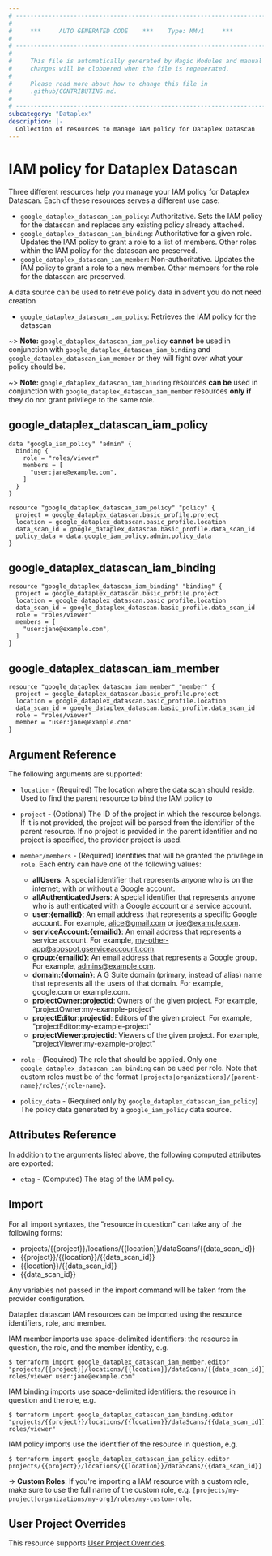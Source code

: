 ```yaml
---
# ----------------------------------------------------------------------------
#
#     ***     AUTO GENERATED CODE    ***    Type: MMv1     ***
#
# ----------------------------------------------------------------------------
#
#     This file is automatically generated by Magic Modules and manual
#     changes will be clobbered when the file is regenerated.
#
#     Please read more about how to change this file in
#     .github/CONTRIBUTING.md.
#
# ----------------------------------------------------------------------------
subcategory: "Dataplex"
description: |-
  Collection of resources to manage IAM policy for Dataplex Datascan
---
```


# IAM policy for Dataplex Datascan
Three different resources help you manage your IAM policy for Dataplex Datascan. Each of these resources serves a different use case:

* `google_dataplex_datascan_iam_policy`: Authoritative. Sets the IAM policy for the datascan and replaces any existing policy already attached.
* `google_dataplex_datascan_iam_binding`: Authoritative for a given role. Updates the IAM policy to grant a role to a list of members. Other roles within the IAM policy for the datascan are preserved.
* `google_dataplex_datascan_iam_member`: Non-authoritative. Updates the IAM policy to grant a role to a new member. Other members for the role for the datascan are preserved.

A data source can be used to retrieve policy data in advent you do not need creation

* `google_dataplex_datascan_iam_policy`: Retrieves the IAM policy for the datascan

~> **Note:** `google_dataplex_datascan_iam_policy` **cannot** be used in conjunction with `google_dataplex_datascan_iam_binding` and `google_dataplex_datascan_iam_member` or they will fight over what your policy should be.

~> **Note:** `google_dataplex_datascan_iam_binding` resources **can be** used in conjunction with `google_dataplex_datascan_iam_member` resources **only if** they do not grant privilege to the same role.




## google\_dataplex\_datascan\_iam\_policy

```hcl
data "google_iam_policy" "admin" {
  binding {
    role = "roles/viewer"
    members = [
      "user:jane@example.com",
    ]
  }
}

resource "google_dataplex_datascan_iam_policy" "policy" {
  project = google_dataplex_datascan.basic_profile.project
  location = google_dataplex_datascan.basic_profile.location
  data_scan_id = google_dataplex_datascan.basic_profile.data_scan_id
  policy_data = data.google_iam_policy.admin.policy_data
}
```

## google\_dataplex\_datascan\_iam\_binding

```hcl
resource "google_dataplex_datascan_iam_binding" "binding" {
  project = google_dataplex_datascan.basic_profile.project
  location = google_dataplex_datascan.basic_profile.location
  data_scan_id = google_dataplex_datascan.basic_profile.data_scan_id
  role = "roles/viewer"
  members = [
    "user:jane@example.com",
  ]
}
```

## google\_dataplex\_datascan\_iam\_member

```hcl
resource "google_dataplex_datascan_iam_member" "member" {
  project = google_dataplex_datascan.basic_profile.project
  location = google_dataplex_datascan.basic_profile.location
  data_scan_id = google_dataplex_datascan.basic_profile.data_scan_id
  role = "roles/viewer"
  member = "user:jane@example.com"
}
```


## Argument Reference

The following arguments are supported:

* `location` - (Required) The location where the data scan should reside.
 Used to find the parent resource to bind the IAM policy to

* `project` - (Optional) The ID of the project in which the resource belongs.
    If it is not provided, the project will be parsed from the identifier of the parent resource. If no project is provided in the parent identifier and no project is specified, the provider project is used.

* `member/members` - (Required) Identities that will be granted the privilege in `role`.
  Each entry can have one of the following values:
  * **allUsers**: A special identifier that represents anyone who is on the internet; with or without a Google account.
  * **allAuthenticatedUsers**: A special identifier that represents anyone who is authenticated with a Google account or a service account.
  * **user:{emailid}**: An email address that represents a specific Google account. For example, alice@gmail.com or joe@example.com.
  * **serviceAccount:{emailid}**: An email address that represents a service account. For example, my-other-app@appspot.gserviceaccount.com.
  * **group:{emailid}**: An email address that represents a Google group. For example, admins@example.com.
  * **domain:{domain}**: A G Suite domain (primary, instead of alias) name that represents all the users of that domain. For example, google.com or example.com.
  * **projectOwner:projectid**: Owners of the given project. For example, "projectOwner:my-example-project"
  * **projectEditor:projectid**: Editors of the given project. For example, "projectEditor:my-example-project"
  * **projectViewer:projectid**: Viewers of the given project. For example, "projectViewer:my-example-project"

* `role` - (Required) The role that should be applied. Only one
    `google_dataplex_datascan_iam_binding` can be used per role. Note that custom roles must be of the format
    `[projects|organizations]/{parent-name}/roles/{role-name}`.

* `policy_data` - (Required only by `google_dataplex_datascan_iam_policy`) The policy data generated by
  a `google_iam_policy` data source.

## Attributes Reference

In addition to the arguments listed above, the following computed attributes are
exported:

* `etag` - (Computed) The etag of the IAM policy.

## Import

For all import syntaxes, the "resource in question" can take any of the following forms:

* projects/{{project}}/locations/{{location}}/dataScans/{{data_scan_id}}
* {{project}}/{{location}}/{{data_scan_id}}
* {{location}}/{{data_scan_id}}
* {{data_scan_id}}

Any variables not passed in the import command will be taken from the provider configuration.

Dataplex datascan IAM resources can be imported using the resource identifiers, role, and member.

IAM member imports use space-delimited identifiers: the resource in question, the role, and the member identity, e.g.
```
$ terraform import google_dataplex_datascan_iam_member.editor "projects/{{project}}/locations/{{location}}/dataScans/{{data_scan_id}} roles/viewer user:jane@example.com"
```

IAM binding imports use space-delimited identifiers: the resource in question and the role, e.g.
```
$ terraform import google_dataplex_datascan_iam_binding.editor "projects/{{project}}/locations/{{location}}/dataScans/{{data_scan_id}} roles/viewer"
```

IAM policy imports use the identifier of the resource in question, e.g.
```
$ terraform import google_dataplex_datascan_iam_policy.editor projects/{{project}}/locations/{{location}}/dataScans/{{data_scan_id}}
```

-> **Custom Roles**: If you're importing a IAM resource with a custom role, make sure to use the
 full name of the custom role, e.g. `[projects/my-project|organizations/my-org]/roles/my-custom-role`.

## User Project Overrides

This resource supports [User Project Overrides](https://registry.terraform.io/providers/hashicorp/google/latest/docs/guides/provider_reference#user_project_override).
